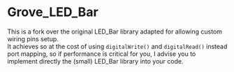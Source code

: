 Grove_LED_Bar
=============

This is a fork over the original LED_Bar library adapted for allowing custom wiring pins setup.  
It achieves so at the cost of using ```digitalWrite()``` and ```digitalRead()``` instead port mapping, so if
performance is critical for you, I advise you to implement directly the (small) LED_Bar library into your code.
